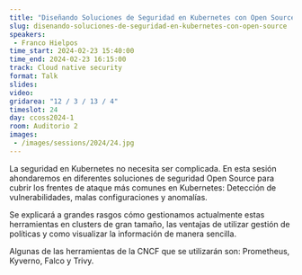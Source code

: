 ```yaml
---
title: "Diseñando Soluciones de Seguridad en Kubernetes con Open Source"
slug: disenando-soluciones-de-seguridad-en-kubernetes-con-open-source
speakers:
 - Franco Hielpos
time_start: 2024-02-23 15:40:00
time_end: 2024-02-23 16:15:00
track: Cloud native security
format: Talk
slides: 
video: 
gridarea: "12 / 3 / 13 / 4"
timeslot: 24
day: ccoss2024-1
room: Auditorio 2
images: 
 - /images/sessions/2024/24.jpg
---
```


La seguridad en Kubernetes no necesita ser complicada. En esta sesión ahondaremos en diferentes soluciones de seguridad Open Source para cubrir los frentes de ataque más comunes en Kubernetes: Detección de vulnerabilidades, malas configuraciones y anomalías.
 
Se explicará a grandes rasgos cómo gestionamos actualmente estas herramientas en clusters de gran tamaño, las ventajas de utilizar gestión de políticas y como visualizar la información de manera sencilla.
 
Algunas de las herramientas de la CNCF que se utilizarán son: Prometheus, Kyverno, Falco y Trivy.